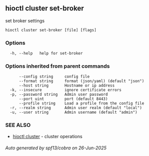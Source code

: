 ## hioctl cluster set-broker

set broker settings

```
hioctl cluster set-broker [file] [flags]
```

### Options

```
  -h, --help   help for set-broker
```

### Options inherited from parent commands

```
      --config string     config file
      --format string     format (json/yaml) (default "json")
      --host string       Hostname or ip address
  -k, --insecure          ignore certificate errors
  -p, --password string   Admin user password
      --port uint         port (default 8443)
      --profile string    Load a profile from the config file
  -r, --realm string      Admin user realm (default "local")
  -u, --user string       Admin username (default "admin")
```

### SEE ALSO

* [hioctl cluster](hioctl_cluster.md)	 - cluster operations

###### Auto generated by spf13/cobra on 26-Jun-2025
